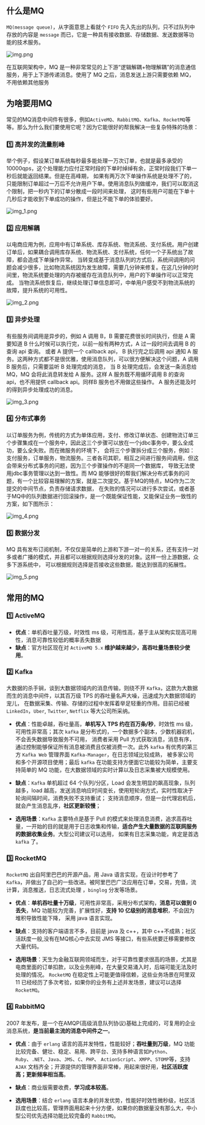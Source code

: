 ## 什么是MQ

`MQ(message queue)`，从字面意思上看就个 `FIFO` 先入先出的队列，只不过队列中存放的内容是 `message` 而已，它是一种具有接收数据、存储数据、发送数据等功能的技术服务。

![img.png](img.png)

在互联网架构中，MQ 是一种非常常见的上下游“逻辑解耦+物理解耦”的消息通信服务，用于上下游传递消息。使用了 MQ 之后，消息发送上游只需要依赖 MQ，不用依赖其他服务

## 为啥要用MQ

常见的MQ消息中间件有很多，例如`ActiveMQ`、`RabbitMQ`、`Kafka`、`RocketMQ`等等。那么为什么我们要使用它呢？因为它能很好的帮我解决一些复杂特殊的场景：

### 1️⃣ 高并发的流量削峰

举个例子，假设某订单系统每秒最多能处理一万次订单，也就是最多承受的10000qps，这个处理能力应付正常时段的下单时绰绰有余，正常时段我们下单一秒后就能返回结果。但是在高峰期，
如果有两万次下单操作系统是处理不了的，只能限制订单超过一万后不允许用户下单。使用消息队列做缓冲，我们可以取消这个限制，把一秒内下的订单分散成一段时间来处理，
这时有些用户可能在下单十几秒后才能收到下单成功的操作，但是比不能下单的体验要好。

![img_1.png](img_1.png)

### 2️⃣ 应用解耦

以电商应用为例，应用中有订单系统、库存系统、物流系统、支付系统。用户创建订单后，如果耦合调用库存系统、物流系统、支付系统，任何一个子系统出了故障，都会造成下单操作异常。
当转变成基于消息队列的方式后，系统间调用的问题会减少很多，比如物流系统因为发生故障，需要几分钟来修复。在这几分钟的时间里，物流系统要处理的内存被缓存在消息队列中，用户的下单操作可以正常完成。
当物流系统恢复后，继续处理订单信息即可，中单用户感受不到物流系统的故障，提升系统的可用性。

![img_2.png](img_2.png)

### 3️⃣ 异步处理

有些服务间调用是异步的，例如 A 调用 B，B 需要花费很长时间执行，但是 A 需要知道 B 什么时候可以执行完，以前一般有两种方式，A 过一段时间去调用 B 的查询 api 查询。
或者 A 提供一个 callback api， B 执行完之后调用 api 通知 A 服务。这两种方式都不是很优雅，使用消息队列，可以很方便解决这个问题，A 调用 B 服务后，只需要监听 B 处理完成的消息，
当 B 处理完成后，会发送一条消息给 MQ，MQ 会将此消息转发给 A 服务。这样 A 服务既不用循环调用 B 的查询 api，也不用提供 callback api。同样B 服务也不用做这些操作。
A 服务还能及时的得到异步处理成功的消息。

![img_3.png](img_3.png)


### 4️⃣ 分布式事务

以订单服务为例，传统的方式为单体应用，支付、修改订单状态、创建物流订单三个步骤集成在一个服务中，因此这三个步骤可以放在一个jdbc事务中，要么全成功，要么全失败。而在微服务的环境下，
会将三个步骤拆分成三个服务，例如：支付服务，订单服务，物流服务。三者各司其职，相互之间进行服务间调用，但这会带来分布式事务的问题，因为三个步骤操作的不是同一个数据库，
导致无法使用jdbc事务管理以达到一致性。而 MQ 能够很好的帮我们解决分布式事务的问题，有一个比较容易理解的方案，就是二次提交。基于MQ的特点，MQ作为二次提交的中间节点，负责存储请求数据，
在失败的情况可以进行多次尝试，或者基于MQ中的队列数据进行回滚操作，是一个既能保证性能，又能保证业务一致性的方案，如下图所示：

![img_4.png](img_4.png)

### 5️⃣ 数据分发

MQ 具有发布订阅机制，不仅仅是简单的上游和下游一对一的关系，还有支持一对多或者广播的模式，并且都可以根据规则选择分发的对象。这样一份上游数据，众多下游系统中，
可以根据规则选择是否接收这些数据，能达到很高的拓展性。

![img_5.png](img_5.png)

## 常用的MQ

### 1️⃣ ActiveMQ

* **优点**：单机吞吐量万级，时效性 ms 级，可用性高，基于主从架构实现高可用性，消息可靠性较低的概率丢失数据
* **缺点**：官方社区现在对 `ActiveMQ 5.x` **维护越来越少，高吞吐量场景较少使用**。

### 2️⃣ Kafka

大数据的杀手锏，谈到大数据领域内的消息传输，则绕不开 `Kafka`，这款为大数据而生的消息中间件，以其百万级 TPS 的吞吐量名声大噪，迅速成为大数据领域的宠儿，
在数据采集、传输、存储的过程中发挥着举足轻重的作用。目前已经被 `LinkedIn`，`Uber`, `Twitter`, `Netflix` 等大公司所采纳。

* **优点**：性能卓越，吞吐量高，**单机写入 TPS 约在百万条/秒**，时效性 ms 级，可用性非常高；其次 `kafka` 是分布式的，一个数据多个副本，少数机器宕机，不会丢失数据导致服务不可用，
消费者采用 Pull 方式获取消息，消息有序，通过控制能够保证所有消息被消费且仅被消费一次。此外 `kafka` 有优秀的第三方 `Kafka Web` 管理界面 `Kafka-Manager`，在日志领域比较成熟，
被多家公司和多个开源项目使用；最后 `kafka` 在功能支持方便面它功能较为简单，主要支持简单的 MQ 功能，在大数据领域的实时计算以及日志采集被大规模使用。

* **缺点**：`Kafka` 单机超过 64 个队列/分区，Load 会发生明显的飙高现象，队列越多，load 越高，发送消息响应时间变长，使用短轮询方式，实时性取决于轮询间隔时间，消费失败不支持重试；
支持消息顺序，但是一台代理宕机后，就会产生消息乱序，**社区更新较慢**；

* **选用场景**：`Kafka` 主要特点是基于 Pull 的模式来处理消息消费，追求高吞吐量，一开始的目的就是用于日志收集和传输，**适合产生大量数据的互联网服务的数据收集业务**。大型公司建议可以选用，
如果有日志采集功能，肯定是首选 `kafka` 了。

### 3️⃣ RocketMQ

`RocketMQ` 出自阿里巴巴的开源产品，用 Java 语言实现，在设计时参考了 `Kafka`，并做出了自己的一些改进。被阿里巴巴广泛应用在订单，交易，充值，流计算，消息推送，日志流式处理 ，`binglog` 分发等场景。

* **优点**：**单机吞吐量十万级**，可用性非常高，采用分布式架构，**消息可以做到 0 丢失**，MQ 功能较为完善，扩展性好，**支持 10 亿级别的消息堆积**，不会因为堆积导致性能下降，
采用 java 语言实现。

* **缺点**：支持的客户端语言不多，目前是 java 及 c++，其中 c++不成熟；社区活跃度一般,没有在MQ核心中去实现 JMS 等接口，有些系统要迁移需要修改大量代码。

* **选用场景**：天生为金融互联网领域而生，对于可靠性要求很高的场景，尤其是电商里面的订单扣款，以及业务削峰，在大量交易涌入时，后端可能无法及时处理的情况。
`RocketMQ` 在稳定性上可能更值得信赖，这些业务场景在阿里双 11 已经经历了多次考验，如果你的业务有上述并发场景，建议可以选择 `RocketMQ`。

### 4️⃣ RabbitMQ

2007 年发布，是一个在AMQP(高级消息队列协议)基础上完成的，可复用的企业消息系统，**是当前最主流的消息中间件之一**。

* **优点**：由于 `erlang` 语言的高并发特性，性能较好；**吞吐量到万级**，MQ 功能比较完备、健壮、稳定、易用、跨平台、支持多种语言如`Python`、`Ruby`、`.NET`、`Java`、`JMS`、`C`、`PHP`、
`ActionScript`、`XMPP`、`STOMP`等，支持 `AJAX` 文档齐全；开源提供的管理界面非常棒，用起来很好用，**社区活跃度高；更新频率相当高**。

* **缺点**：商业版需要收费，**学习成本较高**。
* **选用场景**：结合 `erlang` 语言本身的并发优势，性能好时效性微秒级，社区活跃度也比较高，管理界面用起来十分方便，如果你的数据量没有那么大，中小型公司优先选择功能比较完备的 `RabbitMQ`。